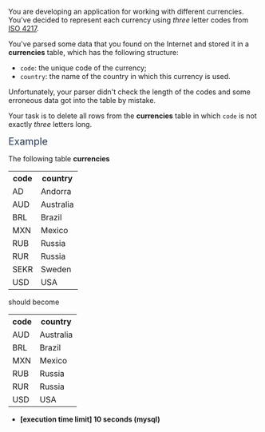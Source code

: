 <p>You are developing an application for working with different currencies. You've decided to represent each currency using <em>three</em> letter codes from <a href="https://en.wikipedia.org/wiki/ISO_4217" target="_blank">ISO 4217</a>.</p>
<p>You've parsed some data that you found on the Internet and stored it in a <strong>currencies</strong> table, which has the following structure:</p>
<ul>
<li><code>code</code>: the unique code of the currency;</li>
<li><code>country</code>: the name of the country in which this currency is used.</li>
</ul>
<p>Unfortunately, your parser didn't check the length of the codes and some erroneous data got into the table by mistake.</p>
<p>Your task is to delete all rows from the <strong>currencies</strong> table in which <code>code</code> is not exactly <em>three</em> letters long.</p>
<p><span class="markdown--header" style="color:#2b3b52;font-size:1.4em">Example</span></p>
<p>The following table <strong>currencies</strong></p>
<table>
<tr>
<th>code</th>
<th>country</th>
</tr>
<tr>
  <td>AD</td>
  <td>Andorra</td>
</tr>
<tr>
  <td>AUD</td>
  <td>Australia</td>
</tr>
<tr>
  <td>BRL</td>
  <td>Brazil</td>
</tr>
<tr>
  <td>MXN</td>
  <td>Mexico</td>
</tr>
<tr>
  <td>RUB</td>
  <td>Russia</td>
</tr>
<tr>
  <td>RUR</td>
  <td>Russia</td>
</tr>
<tr>
  <td>SEKR</td>
  <td>Sweden</td>
</tr>
<tr>
  <td>USD</td>
  <td>USA</td>
</tr>
</table>
<p>should become</p>
<table>
<tr>
<th>code</th>
<th>country</th>
</tr>
<tr>
  <td>AUD</td>
  <td>Australia</td>
</tr>
<tr>
  <td>BRL</td>
  <td>Brazil</td>
</tr>
<tr>
  <td>MXN</td>
  <td>Mexico</td>
</tr>
<tr>
  <td>RUB</td>
  <td>Russia</td>
</tr>
<tr>
  <td>RUR</td>
  <td>Russia</td>
</tr>
<tr>
  <td>USD</td>
  <td>USA</td>
</tr>
</table>
<ul>
<li><strong>[execution time limit] 10 seconds (mysql)</strong></li>
</ul>
